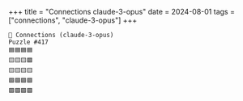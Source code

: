 +++
title = "Connections claude-3-opus"
date = 2024-08-01
tags = ["connections", "claude-3-opus"]
+++

```text
🤖 Connections (claude-3-opus) 
Puzzle #417
🟦🟦🟦🟦
🟨🟨🟨🟩
🟨🟨🟨🟨
🟩🟩🟩🟩
🟪🟪🟪🟪
```
